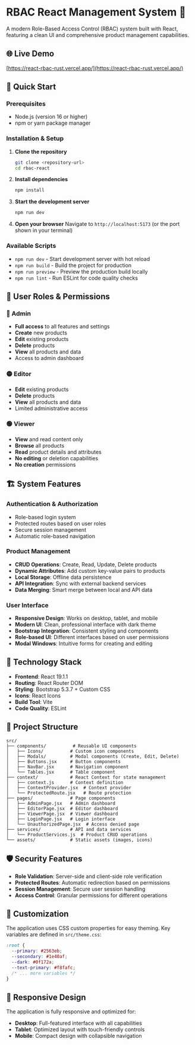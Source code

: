 # RBAC React Management System 🔐

A modern Role-Based Access Control (RBAC) system built with React, featuring a clean UI and comprehensive product management capabilities.

## 🌐 Live Demo
[https://react-rbac-rust.vercel.app/](https://react-rbac-rust.vercel.app/)

## 🚀 Quick Start

### Prerequisites
- Node.js (version 16 or higher)
- npm or yarn package manager

### Installation & Setup

1. **Clone the repository**
   ```bash
   git clone <repository-url>
   cd rbac-react
   ```

2. **Install dependencies**
   ```bash
   npm install
   ```

3. **Start the development server**
   ```bash
   npm run dev
   ```

4. **Open your browser**
   Navigate to `http://localhost:5173` (or the port shown in your terminal)

### Available Scripts

- `npm run dev` - Start development server with hot reload
- `npm run build` - Build the project for production
- `npm run preview` - Preview the production build locally
- `npm run lint` - Run ESLint for code quality checks

## 👥 User Roles & Permissions

### 🔴 Admin
- **Full access** to all features and settings
- **Create** new products
- **Edit** existing products
- **Delete** products
- **View** all products and data
- Access to admin dashboard

### 🟡 Editor
- **Edit** existing products
- **Delete** products
- **View** all products and data
- Limited administrative access

### 🟢 Viewer
- **View** and read content only
- **Browse** all products
- **Read** product details and attributes
- **No editing** or deletion capabilities
- **No creation** permissions

## 🏗️ System Features

### Authentication & Authorization
- Role-based login system
- Protected routes based on user roles
- Secure session management
- Automatic role-based navigation

### Product Management
- **CRUD Operations**: Create, Read, Update, Delete products
- **Dynamic Attributes**: Add custom key-value pairs to products
- **Local Storage**: Offline data persistence
- **API Integration**: Sync with external backend services
- **Data Merging**: Smart merge between local and API data

### User Interface
- **Responsive Design**: Works on desktop, tablet, and mobile
- **Modern UI**: Clean, professional interface with dark theme
- **Bootstrap Integration**: Consistent styling and components
- **Role-based UI**: Different interfaces based on user permissions
- **Modal Windows**: Intuitive forms for creating and editing

## 🔧 Technology Stack

- **Frontend**: React 19.1.1
- **Routing**: React Router DOM
- **Styling**: Bootstrap 5.3.7 + Custom CSS
- **Icons**: React Icons
- **Build Tool**: Vite
- **Code Quality**: ESLint

## 📁 Project Structure

```
src/
├── components/          # Reusable UI components
│   ├── Icons/          # Custom icon components
│   ├── Modals/         # Modal components (Create, Edit, Delete)
│   ├── Buttons.jsx     # Button components
│   ├── NavBar.jsx      # Navigation component
│   └── Tables.jsx      # Table component
├── context/            # React Context for state management
│   ├── context.js      # Context definition
│   ├── ContextProvider.jsx  # Context provider
│   └── ProtectedRoute.jsx   # Route protection
├── pages/              # Page components
│   ├── AdminPage.jsx   # Admin dashboard
│   ├── EditorPage.jsx  # Editor dashboard
│   ├── ViewerPage.jsx  # Viewer dashboard
│   ├── LoginPage.jsx   # Login interface
│   └── UnauthorizedPage.jsx  # Access denied page
├── services/           # API and data services
│   └── ProductServices.js  # Product CRUD operations
└── assets/             # Static assets (images, icons)
```

## 🛡️ Security Features

- **Role Validation**: Server-side and client-side role verification
- **Protected Routes**: Automatic redirection based on permissions
- **Session Management**: Secure user session handling
- **Access Control**: Granular permissions for different operations

## 🎨 Customization

The application uses CSS custom properties for easy theming. Key variables are defined in `src/theme.css`:

```css
:root {
  --primary: #2563eb;
  --secondary: #1e40af;
  --dark: #0f172a;
  --text-primary: #f8fafc;
  /* ... more variables */
}
```

## 📱 Responsive Design

The application is fully responsive and optimized for:
- **Desktop**: Full-featured interface with all capabilities
- **Tablet**: Optimized layout with touch-friendly controls
- **Mobile**: Compact design with collapsible navigation
